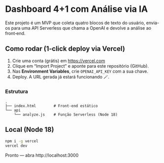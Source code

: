 
# Dashboard 4+1 com Análise via IA

Este projeto é um MVP que coleta quatro blocos de texto do usuário, envia-os para uma API Serverless que chama a OpenAI e devolve a análise ao front‑end.

## Como rodar (1‑click deploy via Vercel)

1. Crie uma conta (grátis) em https://vercel.com
2. Clique em “Import Project” e aponte para este repositório (GitHub).
3. Nas **Environment Variables**, crie `OPENAI_API_KEY` com a sua chave.
4. Deploy. A URL gerada já estará funcionando 🪄.

### Estrutura

```
.
├── index.html        # Front‑end estático
└── api
    └── analyze.js    # Função Serverless (Node 18)
```

## Local (Node 18)

```bash
npm i -g vercel
vercel dev
```

Pronto — abra http://localhost:3000
